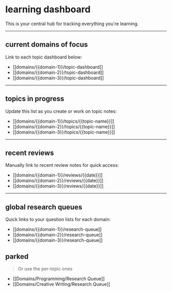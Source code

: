 # learning dashboard

This is your central hub for tracking everything you're learning.

---

## current domains of focus
Link to each topic dashboard below:

- [[domains/{{domain-1}}/topic-dashboard]]
- [[domains/{{domain-2}}/topic-dashboard]]
- [[domains/{{domain-3}}/topic-dashboard]]

---

## topics in progress
Update this list as you create or work on topic notes:

- [[domains/{{domain-1}}/topics/{{topic-name}}]]
- [[domains/{{domain-2}}/topics/{{topic-name}}]]
- [[domains/{{domain-3}}/topics/{{topic-name}}]]

---

## recent reviews
Manually link to recent review notes for quick access:

- [[domains/{{domain-1}}/reviews/{{date}}]]
- [[domains/{{domain-2}}/reviews/{{date}}]]
- [[domains/{{domain-3}}/reviews/{{date}}]]

---

## global research queues
Quick links to your question lists for each domain:

- [[domains/{{domain-1}}/research-queue]]
- [[domains/{{domain-2}}/research-queue]]
- [[domains/{{domain-3}}/research-queue]]

## parked
> Or use the per-topic ones
- [[Domains/Programming/Research Queue]]
- [[Domains/Creative Writing/Research Queue]]